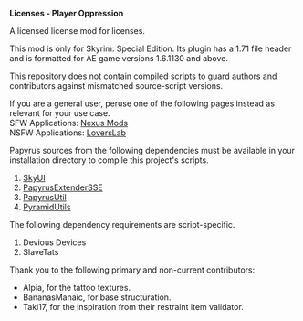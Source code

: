 **Licenses - Player Oppression**

A licensed license mod for licenses.

This mod is only for Skyrim: Special Edition. Its plugin has a 1.71 file header and is formatted for AE game versions 1.6.1130 and above.

This repository does not contain compiled scripts to guard authors and contributors against mismatched source-script versions.

If you are a general user, peruse one of the following pages instead as relevant for your use case.<br />
SFW Applications: [Nexus Mods](https://www.nexusmods.com/skyrimspecialedition/mods/110418)<br />
NSFW Applications: [LoversLab](https://www.loverslab.com/files/file/29357-licenses-player-oppression/)

Papyrus sources from the following dependencies must be available in your installation directory to compile this project's scripts.
1. [SkyUI](https://github.com/schlangster/skyui)
2. [PapyrusExtenderSSE](https://github.com/powerof3/PapyrusExtenderSSE)
3. [PapyrusUtil](https://github.com/eeveelo/PapyrusUtil)
4. [PyramidUtils](https://github.com/ponzipyramid/PyramidUtils)

The following dependency requirements are script-specific.
1. Devious Devices
2. SlaveTats

Thank you to the following primary and non-current contributors:
* Alpia, for the tattoo textures.
* BananasManaic, for base structuration.
* Taki17, for the inspiration from their restraint item validator.
